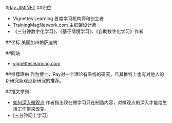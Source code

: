 #[Ray JIMINEZ](https://twitter.com/RayJimenez)
##职位
* Vignettes Learning 首席学习机构师和创立者
* TrainingMagNetwork.com 主框架设计师
* 《三分钟数字化学习》、《基于情境学习》、《自助数字化学习》作者

##坐标
美国加州帕萨迪纳

##网站
* [vignetteslearning.com](http://www.vignetteslearning.com/)

##推荐理由
作为博士，Ray对一个理论有系统的研究，且其推特上也有对他人的新研究新观点新研究的推荐。

##推文举列
* [如何深入微观点](http://vignettestraining.blogspot.com/2015/10/how-to-add-depth-to-micro-ideas.html?m=1) 作者指出现在微学习只在制造内容，对微观点的深入才能给生活工作带来改变。
* [三分钟网上学习]

